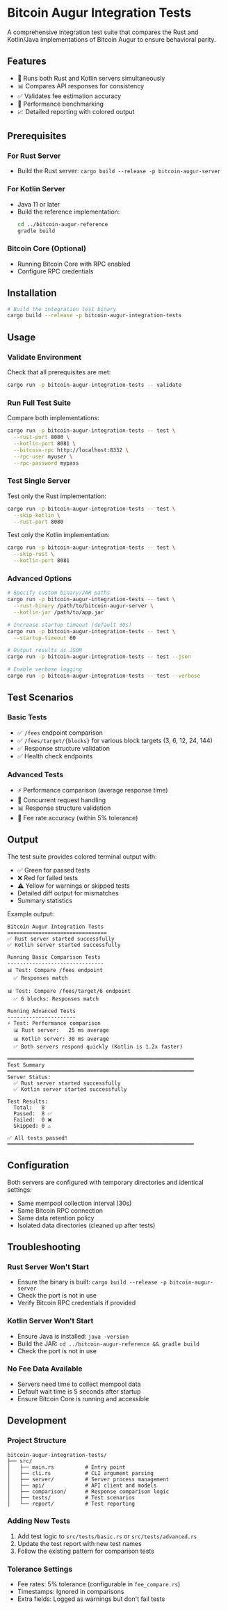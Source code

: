 # Bitcoin Augur Integration Tests

A comprehensive integration test suite that compares the Rust and Kotlin/Java implementations of Bitcoin Augur to ensure behavioral parity.

## Features

- 🔄 Runs both Rust and Kotlin servers simultaneously
- 📊 Compares API responses for consistency
- ✅ Validates fee estimation accuracy
- 🚀 Performance benchmarking
- 📈 Detailed reporting with colored output

## Prerequisites

### For Rust Server
- Build the Rust server: `cargo build --release -p bitcoin-augur-server`

### For Kotlin Server
- Java 11 or later
- Build the reference implementation:
  ```bash
  cd ../bitcoin-augur-reference
  gradle build
  ```

### Bitcoin Core (Optional)
- Running Bitcoin Core with RPC enabled
- Configure RPC credentials

## Installation

```bash
# Build the integration test binary
cargo build --release -p bitcoin-augur-integration-tests
```

## Usage

### Validate Environment

Check that all prerequisites are met:

```bash
cargo run -p bitcoin-augur-integration-tests -- validate
```

### Run Full Test Suite

Compare both implementations:

```bash
cargo run -p bitcoin-augur-integration-tests -- test \
  --rust-port 8080 \
  --kotlin-port 8081 \
  --bitcoin-rpc http://localhost:8332 \
  --rpc-user myuser \
  --rpc-password mypass
```

### Test Single Server

Test only the Rust implementation:

```bash
cargo run -p bitcoin-augur-integration-tests -- test \
  --skip-kotlin \
  --rust-port 8080
```

Test only the Kotlin implementation:

```bash
cargo run -p bitcoin-augur-integration-tests -- test \
  --skip-rust \
  --kotlin-port 8081
```

### Advanced Options

```bash
# Specify custom binary/JAR paths
cargo run -p bitcoin-augur-integration-tests -- test \
  --rust-binary /path/to/bitcoin-augur-server \
  --kotlin-jar /path/to/app.jar

# Increase startup timeout (default 30s)
cargo run -p bitcoin-augur-integration-tests -- test \
  --startup-timeout 60

# Output results as JSON
cargo run -p bitcoin-augur-integration-tests -- test --json

# Enable verbose logging
cargo run -p bitcoin-augur-integration-tests -- test --verbose
```

## Test Scenarios

### Basic Tests
- ✅ `/fees` endpoint comparison
- ✅ `/fees/target/{blocks}` for various block targets (3, 6, 12, 24, 144)
- ✅ Response structure validation
- ✅ Health check endpoints

### Advanced Tests
- ⚡ Performance comparison (average response time)
- 🔄 Concurrent request handling
- 📊 Response structure validation
- 🎯 Fee rate accuracy (within 5% tolerance)

## Output

The test suite provides colored terminal output with:
- ✅ Green for passed tests
- ❌ Red for failed tests
- ⚠️ Yellow for warnings or skipped tests
- Detailed diff output for mismatches
- Summary statistics

Example output:
```
Bitcoin Augur Integration Tests
================================
✅ Rust server started successfully
✅ Kotlin server started successfully

Running Basic Comparison Tests
-------------------------------
📊 Test: Compare /fees endpoint
  ✅ Responses match

📊 Test: Compare /fees/target/6 endpoint
  ✅ 6 blocks: Responses match

Running Advanced Tests
----------------------
⚡ Test: Performance comparison
  📊 Rust server:   25 ms average
  📊 Kotlin server: 30 ms average
  ✅ Both servers respond quickly (Kotlin is 1.2x faster)

════════════════════════════════════════════════════════════
Test Summary
════════════════════════════════════════════════════════════
Server Status:
  ✅ Rust server started successfully
  ✅ Kotlin server started successfully

Test Results:
  Total:   8
  Passed:  8 ✅
  Failed:  0 ❌
  Skipped: 0 ⚠️

✅ All tests passed!
════════════════════════════════════════════════════════════
```

## Configuration

Both servers are configured with temporary directories and identical settings:
- Same mempool collection interval (30s)
- Same Bitcoin RPC connection
- Same data retention policy
- Isolated data directories (cleaned up after tests)

## Troubleshooting

### Rust Server Won't Start
- Ensure the binary is built: `cargo build --release -p bitcoin-augur-server`
- Check the port is not in use
- Verify Bitcoin RPC credentials if provided

### Kotlin Server Won't Start
- Ensure Java is installed: `java -version`
- Build the JAR: `cd ../bitcoin-augur-reference && gradle build`
- Check the port is not in use

### No Fee Data Available
- Servers need time to collect mempool data
- Default wait time is 5 seconds after startup
- Ensure Bitcoin Core is running and accessible

## Development

### Project Structure
```
bitcoin-augur-integration-tests/
├── src/
│   ├── main.rs          # Entry point
│   ├── cli.rs           # CLI argument parsing
│   ├── server/          # Server process management
│   ├── api/             # API client and models
│   ├── comparison/      # Response comparison logic
│   ├── tests/           # Test scenarios
│   └── report/          # Test reporting
```

### Adding New Tests

1. Add test logic to `src/tests/basic.rs` or `src/tests/advanced.rs`
2. Update the test report with new test names
3. Follow the existing pattern for comparison tests

### Tolerance Settings

- Fee rates: 5% tolerance (configurable in `fee_compare.rs`)
- Timestamps: Ignored in comparisons
- Extra fields: Logged as warnings but don't fail tests
